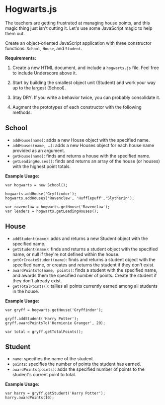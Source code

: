 # Hogwarts.js

The teachers are getting frustrated at managing house points, and this magic thing just isn't cutting it. Let's use some JavaScript magic to help them out.

Create an object-oriented JavaScript application with three constructor functions: `School`, `House`, and `Student`.

**Requirements:**

1. Create a new HTML document, and include a `hogwarts.js` file. Feel free to include Underscore above it.
 
2. Start by building the smallest object unit (Student) and work your way up to the largest (School).

3. Stay DRY. If you write a behavior twice, you can probably consolidate it.

4. Augment the prototypes of each constructor with the following methods:

## School

* `addHouse(name)`: adds a new House object with the specified name.
* `addHouses(name, …)`: adds a new Houses object for each house name provided as an argument.
* `getHouse(name)`: finds and returns a house with the specified name.
* `getLeadingHouses()`: finds and returns an array of the house (or houses) with the highest point totals.

**Example Usage:**

```
var hogwarts = new School();

hogwarts.addHouse('Gryffindor');
hogwarts.addHouses('Ravenclaw', 'Hufflepuff','Slytherin');

var ravenclaw = hogwarts.getHouse('Ravenclaw');
var leaders = hogwarts.getLeadingHouses();
```

## House

* `addStudent(name)`: adds and returns a new Student object with the specified name.
* `getStudent(name)`: finds and returns a student object with the specified name, or null if they're not defined within the house.
* `getOrCreateStudent(name)`: finds and returns a student object with the specified name, or creates and returns the student if they don't exist.
* `awardPointsTo(name, points)`: finds a student with the specified name, and awards them the specified number of points. Create the student if they don't already exist.
* `getTotalPoints()`: tallies all points currently earned among all students in the house.

**Example Usage:**

```
var gryff = hogwarts.getHouse('Gryffindor');

gryff.addStudent('Harry Potter');
gryff.awardPointsTo('Hermionie Granger', 20);

var total = gryff.getTotalPoints();
```

## Student

* `name`: specifies the name of the student.
* `points`: specifies the number of points the student has earned.
* `awardPoints(points)`: adds the specified number of points to the student's current point to total. 


**Example Usage:**

```
var harry = gryff.getStudent('Harry Potter');
harry.awardPoints(10);
```

